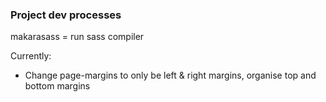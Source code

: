 ### Project dev processes
makarasass = run sass compiler

Currently:

- Change page-margins to only be left & right margins, organise top and bottom margins